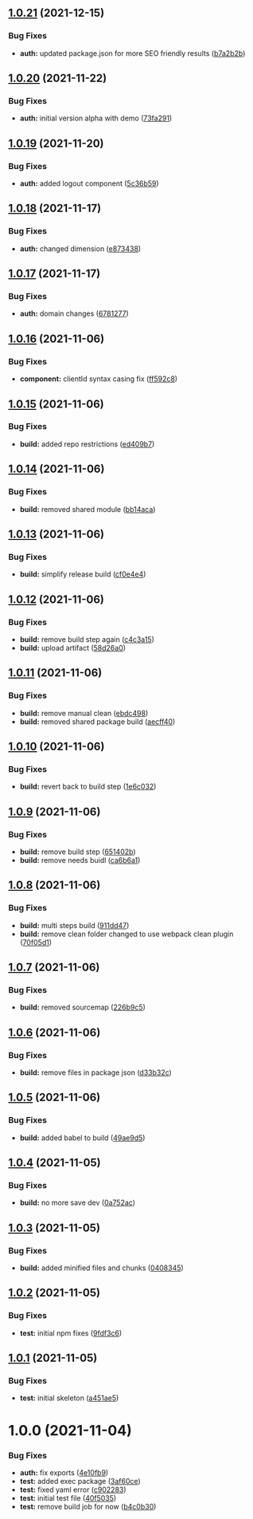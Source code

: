 ## [1.0.21](https://github.com/zailky/onz-auth-js/compare/v1.0.20...v1.0.21) (2021-12-15)


### Bug Fixes

* **auth:** updated package.json for more SEO friendly results ([b7a2b2b](https://github.com/zailky/onz-auth-js/commit/b7a2b2be115e65fa5f46cfe974566ac33a4e281a))

## [1.0.20](https://github.com/zailky/onz-auth-js/compare/v1.0.19...v1.0.20) (2021-11-22)


### Bug Fixes

* **auth:** initial version alpha with demo ([73fa291](https://github.com/zailky/onz-auth-js/commit/73fa2919e90dd670c93e833d0d3a97d7bf2ace47))

## [1.0.19](https://github.com/zailky/onz-auth-js/compare/v1.0.18...v1.0.19) (2021-11-20)


### Bug Fixes

* **auth:** added logout component ([5c36b59](https://github.com/zailky/onz-auth-js/commit/5c36b5964b910580efbd6c7ae12b1a441722d531))

## [1.0.18](https://github.com/zailky/onz-auth-js/compare/v1.0.17...v1.0.18) (2021-11-17)


### Bug Fixes

* **auth:** changed dimension ([e873438](https://github.com/zailky/onz-auth-js/commit/e87343847e20afb7597b0d913e466b489ed7de12))

## [1.0.17](https://github.com/zailky/onz-auth-js/compare/v1.0.16...v1.0.17) (2021-11-17)


### Bug Fixes

* **auth:** domain changes ([6781277](https://github.com/zailky/onz-auth-js/commit/67812777abdb21ba1b2f7dda17c44b2428a7e688))

## [1.0.16](https://github.com/zailky/onz-auth-js/compare/v1.0.15...v1.0.16) (2021-11-06)


### Bug Fixes

* **component:** clientId syntax casing fix ([ff592c8](https://github.com/zailky/onz-auth-js/commit/ff592c80183aff2971c2a75daf6372ab36a41c24))

## [1.0.15](https://github.com/zailky/onz-auth-js/compare/v1.0.14...v1.0.15) (2021-11-06)


### Bug Fixes

* **build:** added repo restrictions ([ed409b7](https://github.com/zailky/onz-auth-js/commit/ed409b74b3923cb466085a98e2e4e3bdba42dfb6))

## [1.0.14](https://github.com/zailky/onz-auth-js/compare/v1.0.13...v1.0.14) (2021-11-06)


### Bug Fixes

* **build:** removed shared module ([bb14aca](https://github.com/zailky/onz-auth-js/commit/bb14aca375e19824bbb9aaef29a6e99b6239f1cc))

## [1.0.13](https://github.com/zailky/onz-auth-js/compare/v1.0.12...v1.0.13) (2021-11-06)


### Bug Fixes

* **build:** simplify release build ([cf0e4e4](https://github.com/zailky/onz-auth-js/commit/cf0e4e4e34cc74f335819836c2a6fe142f7475d6))

## [1.0.12](https://github.com/zailky/onz-auth-js/compare/v1.0.11...v1.0.12) (2021-11-06)


### Bug Fixes

* **build:** remove build step again ([c4c3a15](https://github.com/zailky/onz-auth-js/commit/c4c3a154655f4fd2cab43d7bc13e1d6b4bcb7368))
* **build:** upload artifact ([58d26a0](https://github.com/zailky/onz-auth-js/commit/58d26a0a9c0bfd76c7e538282145b503fbfc1e1a))

## [1.0.11](https://github.com/zailky/onz-auth-js/compare/v1.0.10...v1.0.11) (2021-11-06)


### Bug Fixes

* **build:** remove manual clean ([ebdc498](https://github.com/zailky/onz-auth-js/commit/ebdc4981a16b35c7b8588d9461544aee661d5d01))
* **build:** removed shared package build ([aecff40](https://github.com/zailky/onz-auth-js/commit/aecff403df8fec5eff5579c84f6771395aad475f))

## [1.0.10](https://github.com/zailky/onz-auth-js/compare/v1.0.9...v1.0.10) (2021-11-06)


### Bug Fixes

* **build:** revert back to build step ([1e6c032](https://github.com/zailky/onz-auth-js/commit/1e6c032784d4bcd25bef078bb4c5698a7acb6728))

## [1.0.9](https://github.com/zailky/onz-auth-js/compare/v1.0.8...v1.0.9) (2021-11-06)


### Bug Fixes

* **build:** remove build step ([651402b](https://github.com/zailky/onz-auth-js/commit/651402bb01b716655149713d6c5458a5d9e37e76))
* **build:** remove needs buidl ([ca6b6a1](https://github.com/zailky/onz-auth-js/commit/ca6b6a1887eb115c705aad6384cdbc372b01b345))

## [1.0.8](https://github.com/zailky/onz-auth-js/compare/v1.0.7...v1.0.8) (2021-11-06)


### Bug Fixes

* **build:** multi steps build ([911dd47](https://github.com/zailky/onz-auth-js/commit/911dd474677653f7cc446e1dbd168641046ab80c))
* **build:** remove clean folder changed to use webpack clean plugin ([70f05d1](https://github.com/zailky/onz-auth-js/commit/70f05d1609aba1826eaad3b8162cb4bc7f31e3df))

## [1.0.7](https://github.com/zailky/onz-auth-js/compare/v1.0.6...v1.0.7) (2021-11-06)


### Bug Fixes

* **build:** removed sourcemap ([226b9c5](https://github.com/zailky/onz-auth-js/commit/226b9c5ae3b403b98349ab10cd7e52b19aadcdaf))

## [1.0.6](https://github.com/zailky/onz-auth-js/compare/v1.0.5...v1.0.6) (2021-11-06)


### Bug Fixes

* **build:** remove files in package json ([d33b32c](https://github.com/zailky/onz-auth-js/commit/d33b32ca482221d76ee9e2ee215848a8c49a25be))

## [1.0.5](https://github.com/zailky/onz-auth-js/compare/v1.0.4...v1.0.5) (2021-11-06)


### Bug Fixes

* **build:** added babel to build ([49ae9d5](https://github.com/zailky/onz-auth-js/commit/49ae9d54e4862df0a0b44b32a219652cbad40f47))

## [1.0.4](https://github.com/zailky/onz-auth-js/compare/v1.0.3...v1.0.4) (2021-11-05)


### Bug Fixes

* **build:** no more save dev ([0a752ac](https://github.com/zailky/onz-auth-js/commit/0a752ac4d099e3612b0da030255f7fa34c53ea53))

## [1.0.3](https://github.com/zailky/onz-auth-js/compare/v1.0.2...v1.0.3) (2021-11-05)


### Bug Fixes

* **build:** added minified files and chunks ([0408345](https://github.com/zailky/onz-auth-js/commit/0408345424f4501d0f3ab3bf8007bb9487ac55cf))

## [1.0.2](https://github.com/zailky/onz-auth-js/compare/v1.0.1...v1.0.2) (2021-11-05)


### Bug Fixes

* **test:** initial npm fixes ([9fdf3c6](https://github.com/zailky/onz-auth-js/commit/9fdf3c65de4f7fe688a49b3298e59cfafc549871))

## [1.0.1](https://github.com/zailky/onz-auth-js/compare/v1.0.0...v1.0.1) (2021-11-05)


### Bug Fixes

* **test:** initial skeleton ([a451ae5](https://github.com/zailky/onz-auth-js/commit/a451ae52a5fd5d089641fcfa07d05c898d7c89ae))

# 1.0.0 (2021-11-04)


### Bug Fixes

* **auth:** fix exports ([4e10fb9](https://github.com/zailky/onz-auth-js/commit/4e10fb927566f9014c03bc292e9b8d68386c9f8a))
* **test:** added exec package ([3af60ce](https://github.com/zailky/onz-auth-js/commit/3af60ceba53e1841eaad0e9fc5612b0ae8beb881))
* **test:** fixed yaml error ([c902283](https://github.com/zailky/onz-auth-js/commit/c9022838532003e8e8b93c99d0e96b13e217338e))
* **test:** initial test file ([40f5035](https://github.com/zailky/onz-auth-js/commit/40f503550092c7a8ef2b060a40fbca4b5f698386))
* **test:** remove build job for now ([b4c0b30](https://github.com/zailky/onz-auth-js/commit/b4c0b308f05e4044b522ffbc68af26a1d41e7c81))
